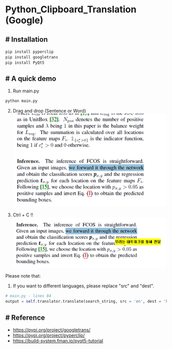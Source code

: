 # Python_Clipboard_Translation (Google)

## # Installation
```sh
pip install pyperclip
pip install googletrans
pip install PyQt5
```

## # A quick demo
1. Run main.py
```sh
python main.py
```

2. Drag and drop (Sentence or Word)
![res](./res/1.PNG)

3. Ctrl + C !!
![res](./res/2.PNG)

Please note that:
1. If you want to different languages, please replace "src" and "dest".
```python
# main.py - lines 84
output = self.translator.translate(search_string, src = 'en', dest = 'ko')
```

## # Reference
- https://pypi.org/project/googletrans/
- https://pypi.org/project/pyperclip/
- https://build-system.fman.io/pyqt5-tutorial

